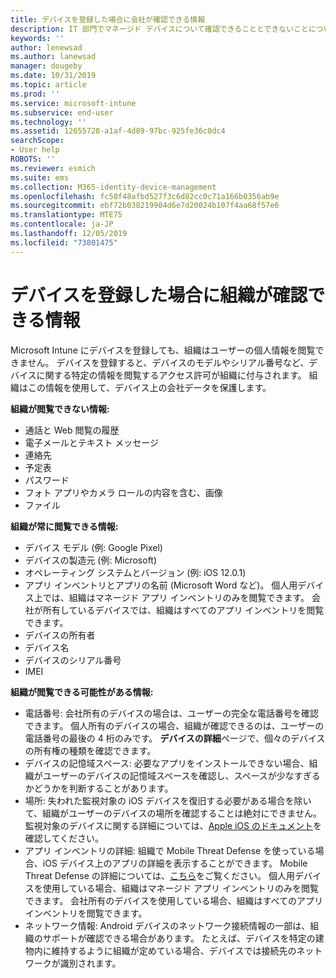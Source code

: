 ```yaml
---
title: デバイスを登録した場合に会社が確認できる情報
description: IT 部門でマネージド デバイスについて確認できることとできないことについて説明します。
keywords: ''
author: lenewsad
ms.author: lanewsad
manager: dougeby
ms.date: 10/31/2019
ms.topic: article
ms.prod: ''
ms.service: microsoft-intune
ms.subservice: end-user
ms.technology: ''
ms.assetid: 12655728-a1af-4d89-97bc-925fe36c0dc4
searchScope:
- User help
ROBOTS: ''
ms.reviewer: esmich
ms.suite: ems
ms.collection: M365-identity-device-management
ms.openlocfilehash: fc50f48afbd527f3c6d82cc0c71a166b0356ab9e
ms.sourcegitcommit: ebf72b038219904d6e7d20024b107f4aa68f57e6
ms.translationtype: MTE75
ms.contentlocale: ja-JP
ms.lasthandoff: 12/05/2019
ms.locfileid: "73801475"
---
```

# <a name="what-information-can-my-organization-see-when-i-enroll-my-device"></a>デバイスを登録した場合に組織が確認できる情報

Microsoft Intune にデバイスを登録しても、組織はユーザーの個人情報を閲覧できません。 デバイスを登録すると、デバイスのモデルやシリアル番号など、デバイスに関する特定の情報を閲覧するアクセス許可が組織に付与されます。 組織はこの情報を使用して、デバイス上の会社データを保護します。

**組織が閲覧できない情報:**

- 通話と Web 閲覧の履歴
- 電子メールとテキスト メッセージ
- 連絡先
- 予定表
- パスワード
- フォト アプリやカメラ ロールの内容を含む、画像
- ファイル

**組織が常に閲覧できる情報:**

- デバイス モデル (例: Google Pixel)
- デバイスの製造元 (例: Microsoft)
- オペレーティング システムとバージョン (例: iOS 12.0.1)
- アプリ インベントリとアプリの名前 (Microsoft Word など)。 個人用デバイス上では、組織はマネージド アプリ インベントリのみを閲覧できます。 会社が所有しているデバイスでは、組織はすべてのアプリ インベントリを閲覧できます。
- デバイスの所有者
- デバイス名
- デバイスのシリアル番号
- IMEI

**組織が閲覧できる可能性がある情報:**

- 電話番号: 会社所有のデバイスの場合は、ユーザーの完全な電話番号を確認できます。 個人所有のデバイスの場合、組織が確認できるのは、ユーザーの電話番号の最後の 4 桁のみです。 **デバイスの詳細**ページで、個々のデバイスの所有権の種類を確認できます。
- デバイスの記憶域スペース: 必要なアプリをインストールできない場合、組織がユーザーのデバイスの記憶域スペースを確認し、スペースが少なすぎるかどうかを判断することがあります。  
- 場所: 失われた監視対象の iOS デバイスを復旧する必要がある場合を除いて、組織がユーザーのデバイスの場所を確認することは絶対にできません。 監視対象のデバイスに関する詳細については、[Apple iOS のドキュメント](https://go.microsoft.com/fwlink/?linkid=853816)を確認してください。  
- アプリ インベントリの詳細: 組織で Mobile Threat Defense を使っている場合、iOS デバイス上のアプリの詳細を表示することができます。 Mobile Threat Defense の詳細については、[こちら](you-are-prompted-to-install-mtd-ios.md)をご覧ください。 個人用デバイスを使用している場合、組織はマネージド アプリ インベントリのみを閲覧できます。 会社所有のデバイスを使用している場合、組織はすべてのアプリ インベントリを閲覧できます。
- ネットワーク情報: Android デバイスのネットワーク接続情報の一部は、組織のサポートが確認できる場合があります。 たとえば、デバイスを特定の建物内に維持するように組織が定めている場合、デバイスでは接続先のネットワークが識別されます。 
